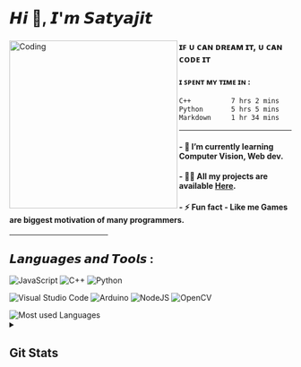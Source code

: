 <h1 align="left">𝙃𝙞 👋, 𝙄'𝙢 𝙎𝙖𝙩𝙮𝙖𝙟𝙞𝙩</h1>
<!-- <h2 align="center">A student of CS, continuously evolving with each Line of code</h2> 

<!------------------------------------------------------------------------------------------->

<div>
<!-- Image on the left -->
<img width="300" align="left" align="" alt="Coding" src="https://github.com/PuL5TaR/music_visualizer32/assets/77431114/81ee1b50-8712-4d73-aa0c-63beccc6bd55">

<!------------------------------------------------------------------------------------------->
### ɪꜰ ᴜ ᴄᴀɴ ᴅʀᴇᴀᴍ ɪᴛ, ᴜ ᴄᴀɴ ᴄᴏᴅᴇ ɪᴛ

<!-- Coding time stats on the right -->
#### ɪ ꜱᴘᴇɴᴛ ᴍʏ ᴛɪᴍᴇ ɪɴ : 
<!--START_SECTION:waka-->

```txt
C++          7 hrs 2 mins    ███████████░░░░░░░░░░░░░░   43.55 %
Python       5 hrs 5 mins    ████████░░░░░░░░░░░░░░░░░   31.46 %
Markdown     1 hr 34 mins    ██▒░░░░░░░░░░░░░░░░░░░░░░   09.69 %
```

<!--END_SECTION:waka-->  

</div><hr>
    
#### - 🌱 I’m currently learning **Computer Vision, Web dev**.
  
#### - 👨‍💻 All my projects are available [Here](https://github.com/PuL5TaR?tab=repositories).
<!-- #### - 📫 Reach me at **- myemail@email.com** -->
#### - ⚡ Fun fact **- Like me Games are biggest motivation of many programmers**.

<!------------------------------------------------------------------------------------------->
<hr width="35%" size="1px">

## 𝙇𝙖𝙣𝙜𝙪𝙖𝙜𝙚𝙨 𝙖𝙣𝙙 𝙏𝙤𝙤𝙡𝙨 : 
    
![JavaScript](https://img.shields.io/badge/javascript-%23323330.svg?style=for-the-badge&logo=javascript&logoColor=%23F7DF1E)
![C++](https://img.shields.io/badge/c++-%2300599C.svg?style=for-the-badge&logo=c%2B%2B&logoColor=white)
![Python](https://img.shields.io/badge/python-3670A0?style=for-the-badge&logo=python&logoColor=ffdd54)

![Visual Studio Code](https://img.shields.io/badge/Visual%20Studio%20Code-0078d7.svg?style=for-the-badge&logo=visual-studio-code&logoColor=white)
![Arduino](https://img.shields.io/badge/-Arduino-00979D?style=for-the-badge&logo=Arduino&logoColor=white)
![NodeJS](https://img.shields.io/badge/node.js-6DA55F?style=for-the-badge&logo=node.js&logoColor=white)
![OpenCV](https://img.shields.io/badge/opencv-%23white.svg?style=for-the-badge&logo=opencv&logoColor=white)

<img src="https://github-readme-stats.vercel.app/api/top-langs?username=pul5tar&show_icons=true&theme=transparent&layout=compact&custom_title=Languages+I+mostly+used+:" alt="Most used Languages"/>

<!------------------------------------------------------------------------------------------->

<details close> 
  <summary><h2>Git Stats</h2></summary>
    <!-- <img src="https://github-readme-stats.vercel.app/api?username=pul5tar&show_icons=true&locale=en&theme=highcontrast" alt="Github stats"/>
        <br> -->
    <img src="https://github-readme-streak-stats.herokuapp.com/?user=pul5tar&theme=merko" alt="Current & Total Streak"/>
    <br><br>
    <a href="https://app.daily.dev/PuL5Tar"><img src="https://api.daily.dev/devcards/66ee5feb68f843f287b2212e4efec70d.png?r=hjw" width="200" alt="Satyajit Nayak's Dev Card"/></a>
</details>


<!------OPTIONAL------------------------------------------------------------------------------------

[![Wakatime stats](https://github-readme-stats.vercel.app/api/wakatime?username=pul5tar&theme=highcontras)](https://github.com/PuL5TaR/github-readme-stats)
-->
